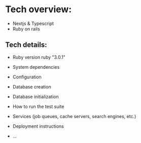 # Tech overview:

- Nextjs & Typescript
- Ruby on rails

## Tech details:

- Ruby version
  ruby "3.0.1"

- System dependencies

- Configuration

- Database creation

- Database initialization

- How to run the test suite

- Services (job queues, cache servers, search engines, etc.)

- Deployment instructions

- ...

